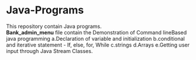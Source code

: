 # Java-Programs
This repository contain Java programs. </br>
**Bank_admin_menu** file contain the Demonstration of Command lineBased java programming
a.Declaration of variable and initialization
b.conditional and iterative statement - If, else, for, While
c.strings
d.Arrays
e.Getting user input through Java Stream Classes.
